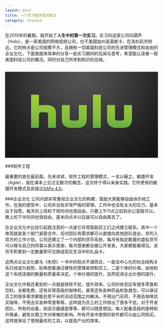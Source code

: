 ```yaml
---
layout: post
title: 一个实习程序员的笔记
category: chinese
---
```


在2015年的暑期，我开始了**人生中的第一次实习**。实习的这家公司叫葫芦（Hulu），是一家美国的网络视频公司，位于美国加州圣莫妮卡，在洛杉矶市附近。它的特点是公司规模不大，且拥有一切美国科技公司的先进管理模式和自由的企业文化。下面我就来简单的分享一些实习期间的见闻与思考，希望能让读者一窥美国科技公司的概况。同时对自己所学到知识的总结。
<div class="row">
<div class="col-lg-12">
      <div class="thumbnail">
          <img src="/img/intern1.jpg">
      </div>
</div>
</div>

###软件工程

最重要的放在最前面。先来讲讲，软件工程的管理模式。一言以蔽之，敏捷开发（Agile），我在课本上见过无数次的概念，这次终于得以亲身实践。它所使用的敏捷开发模式及其接近[SAFe 4.0](http://www.scaledagileframework.com/welcome-to-safe-40/)。

###企业文化
公司内部非常重视企业文化的构建，鼓励大家能够自由快乐地工作。在我的感受中，公司并没有非常严格的管理，工作中也没有太大的压力，基本出于自愿。每天的上班和下班时间也很自由，只要上午11点之前到办公室就可以。晚上的下半时间也很自由，基本四点半以后就可以自由离去了。

在企业文化中比较引起我注意的一点是它非常鼓励员工们之间建立联系。其中一个体现就是各个部门紧密合作，任何团队有需求都可以直接向其他团队提出，并列入双方的工作计划。公司还建立了一个内部的货币系统，每月有指定数量的虚拟货币可以赠与自己的同事以表示感谢，每次感谢都会被公开发表，大家都能看得见。该货币积累到一定数量即可兑换成现实生活中的礼品卡。

这两点企业文化都与《失控》一书中的观点不谋而合，一是去中心化的社会结构关系已经成为趋势，别再想着通过硬性的管理来控制员工。二是个体的价值，由他和这个系统连接的数量和质量来决定。个体价值的提升，自然促进企业价值的提升。

企业文化中我还看到的一点就是排除干扰，提升效率。公司的休息区有很多零食和饮料，全都免费，还有非常高级的咖啡机，甚至还有各种药品和急救包，可以保证员工的很多需求都能在若干米的活动范围之内解决。不用出门买药，不用去咖啡店买咖啡，不用去买各种零食等等。这样就为员工的工作排出了很多干扰。对于开发团队，所有的设备，如显示器键盘等等，都可以随意增加。每人配备高级的座椅和升降桌，避免长期工作对脊椎的影响。所有开发中使用的软件都可以由公司购买。这样就保证了使用最优的工具，以提高产出的效率。
